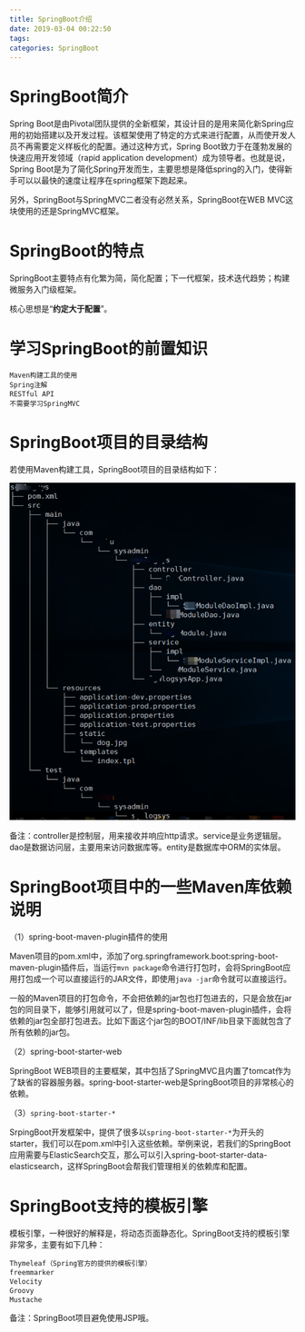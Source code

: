 ```yaml
---
title: SpringBoot介绍
date: 2019-03-04 00:22:50
tags:
categories: SpringBoot
---
```


# SpringBoot简介

Spring Boot是由Pivotal团队提供的全新框架，其设计目的是用来简化新Spring应用的初始搭建以及开发过程。该框架使用了特定的方式来进行配置，从而使开发人员不再需要定义样板化的配置。通过这种方式，Spring Boot致力于在蓬勃发展的快速应用开发领域（rapid application development）成为领导者。也就是说，Spring Boot是为了简化Spring开发而生，主要思想是降低spring的入门，使得新手可以以最快的速度让程序在spring框架下跑起来。

另外，SpringBoot与SpringMVC二者没有必然关系，SpringBoot在WEB MVC这块使用的还是SpringMVC框架。

# SpringBoot的特点

SpringBoot主要特点有化繁为简，简化配置；下一代框架，技术迭代趋势；构建微服务入门级框架。

核心思想是“**约定大于配置**”。

# 学习SpringBoot的前置知识

    Maven构建工具的使用
    Spring注解
    RESTful API
    不需要学习SpringMVC

# SpringBoot项目的目录结构

若使用Maven构建工具，SpringBoot项目的目录结构如下：

![](/images/springboot_info_1_1.png)

备注：controller是控制层，用来接收并响应http请求。service是业务逻辑层。dao是数据访问层，主要用来访问数据库等。entity是数据库中ORM的实体层。

# SpringBoot项目中的一些Maven库依赖说明

（1）spring-boot-maven-plugin插件的使用

Maven项目的pom.xml中，添加了org.springframework.boot:spring-boot-maven-plugin插件后，当运行`mvn package`命令进行打包时，会将SpringBoot应用打包成一个可以直接运行的JAR文件，即使用`java -jar`命令就可以直接运行。

一般的Maven项目的打包命令，不会把依赖的jar包也打包进去的，只是会放在jar包的同目录下，能够引用就可以了，但是spring-boot-maven-plugin插件，会将依赖的jar包全部打包进去。比如下面这个jar包的BOOT/INF/lib目录下面就包含了所有依赖的jar包。

（2）spring-boot-starter-web

SpringBoot WEB项目的主要框架，其中包括了SpringMVC且内置了tomcat作为了缺省的容器服务器。spring-boot-starter-web是SpringBoot项目的非常核心的依赖。

（3）`spring-boot-starter-*`

SrpingBoot开发框架中，提供了很多以`spring-boot-starter-*`为开头的starter，我们可以在pom.xml中引入这些依赖。举例来说，若我们的SpringBoot应用需要与ElasticSearch交互，那么可以引入spring-boot-starter-data-elasticsearch，这样SpringBoot会帮我们管理相关的依赖库和配置。

# SpringBoot支持的模板引擎

模板引擎，一种很好的解释是，将动态页面静态化。SpringBoot支持的模板引擎非常多，主要有如下几种：

    Thymeleaf（Spring官方的提供的模板引擎）
    freemmarker
    Velocity
    Groovy
    Mustache

备注：SpringBoot项目避免使用JSP哦。
